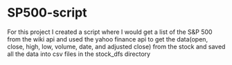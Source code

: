 # SP500-script
For this project I created a script where I would get a list of the S&P 500 from the wiki api and used the yahoo finance api to get the data(open, close, high, low, volume, date, and adjusted close) from the stock and saved all the data into csv files in the stock_dfs directory
